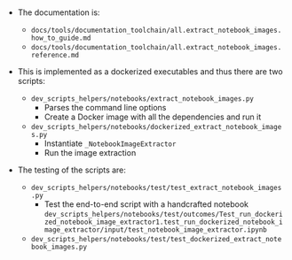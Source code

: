 # 

- The documentation is:
  - `docs/tools/documentation_toolchain/all.extract_notebook_images.how_to_guide.md`
  - `docs/tools/documentation_toolchain/all.extract_notebook_images.reference.md`

- This is implemented as a dockerized executables and thus there are two scripts:
  - `dev_scripts_helpers/notebooks/extract_notebook_images.py`
    - Parses the command line options
    - Create a Docker image with all the dependencies and run it
  - `dev_scripts_helpers/notebooks/dockerized_extract_notebook_images.py`
    - Instantiate `_NotebookImageExtractor`
    - Run the image extraction

- The testing of the scripts are:
  - `dev_scripts_helpers/notebooks/test/test_extract_notebook_images.py`
    - Test the end-to-end script with a handcrafted notebook
      `dev_scripts_helpers/notebooks/test/outcomes/Test_run_dockerized_notebook_image_extractor1.test_run_dockerized_notebook_image_extractor/input/test_notebook_image_extractor.ipynb`
  - `dev_scripts_helpers/notebooks/test/test_dockerized_extract_notebook_images.py`
